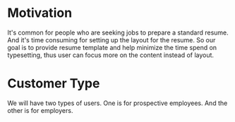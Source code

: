 # Motivation
It's common for people who are seeking jobs to prepare a standard resume. And it's time consuming
for setting up the layout for the resume. So our goal is to provide resume template and help minimize
the time spend on typesetting, thus user can focus more on the content instead of layout.

# Customer Type
We will have two types of users. One is for prospective employees. And the other is for employers.



